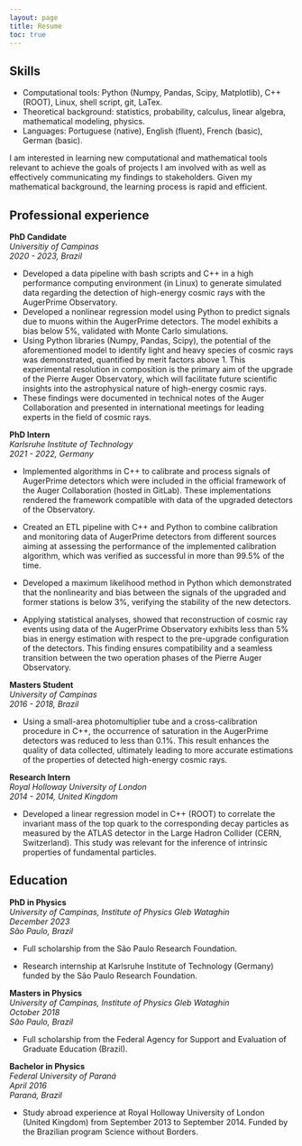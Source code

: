```yaml
---
layout: page
title: Resume
toc: true
---
```


## Skills

* Computational tools: Python (Numpy, Pandas, Scipy, Matplotlib), C++ (ROOT), Linux, shell script, git, LaTex.
* Theoretical background: statistics, probability, calculus, linear algebra, mathematical modeling, physics.
* Languages: Portuguese (native), English (fluent), French (basic), German (basic).

I am interested in learning new computational and mathematical tools relevant to achieve the goals of projects I am involved with as well as effectively communicating my findings to stakeholders. Given my mathematical background, the learning process is rapid and efficient.


## Professional experience

**PhD Candidate**\
*Universitiy of Campinas*\
*2020 - 2023, Brazil*

* Developed a data pipeline with bash scripts and C++ in a high performance computing environment (in Linux) to generate simulated data regarding the detection of high-energy cosmic rays with the AugerPrime Observatory.
* Developed a nonlinear regression model using Python to predict signals due to muons within the AugerPrime detectors. The model exhibits a bias below 5%, validated with Monte Carlo simulations.
* Using Python libraries (Numpy, Pandas, Scipy), the potential of the aforementioned model to identify light and heavy species of cosmic rays was demonstrated, quantified by merit factors above 1. This experimental resolution in composition is the primary aim of the upgrade of the Pierre Auger Observatory, which will facilitate future scientific insights into the astrophysical nature of high-energy cosmic rays.
* These findings were documented in technical notes of the Auger Collaboration and presented in international meetings for leading experts in the field of cosmic rays.


**PhD Intern**\
*Karlsruhe Institute of Technology*\
*2021 - 2022, Germany*

* Implemented algorithms in C++ to calibrate and process signals of AugerPrime detectors which were included in the official framework of the Auger Collaboration (hosted in GitLab).
These implementations rendered the framework compatible with data of the upgraded detectors of the Observatory.

* Created an ETL pipeline with C++ and Python to combine calibration and monitoring data of AugerPrime detectors from different sources aiming at assessing the performance of the implemented calibration algorithm, which was verified as successful in more than 99.5% of the time.

* Developed a maximum likelihood method in Python which demonstrated that the nonlinearity and bias between the signals of the upgraded and former stations is below 3%, verifying the stability of the new detectors.

* Applying statistical analyses, showed that reconstruction of cosmic ray events using data of the AugerPrime Observatory exhibits less than 5% bias in energy estimation with respect to the pre-upgrade configuration of the detectors. This finding ensures compatibility and a seamless transition between the two operation phases of the Pierre Auger Observatory.


**Masters Student**\
*University of Campinas*\
*2016 - 2018, Brazil*

* Using a small-area photomultiplier tube and a cross-calibration procedure in C++, the occurrence of saturation in the AugerPrime detectors was reduced to less than 0.1%.
This result enhances the quality of data collected, ultimately leading to more accurate estimations of the properties of detected high-energy cosmic rays.


**Research Intern**\
*Royal Holloway University of London*\
*2014 - 2014, United Kingdom*

* Developed a linear regression model in C++ (ROOT) to correlate the invariant mass of the top quark to the corresponding decay particles as measured by the ATLAS detector in the Large Hadron Collider (CERN, Switzerland).
This study was relevant for the inference of intrinsic properties of fundamental particles.


## Education

**PhD in Physics**\
*University of Campinas, Institute of Physics Gleb Wataghin*\
*December 2023*\
*São Paulo, Brazil*

* Full scholarship from the São Paulo Research Foundation.

* Research internship at Karlsruhe Institute of Technology (Germany) funded by the São Paulo Research Foundation.


**Masters in Physics**\
*University of Campinas, Institute of Physics Gleb Wataghin*\
*October 2018*\
*São Paulo, Brazil*

* Full scholarship from the Federal Agency for Support and Evaluation of Graduate Education (Brazil).


**Bachelor in Physics**\
*Federal University of Paraná*\
*April 2016*\
*Paraná, Brazil*

* Study abroad experience at Royal Holloway University of London (United Kingdom) from September 2013 to September 2014.
Funded by the Brazilian program Science without Borders.
